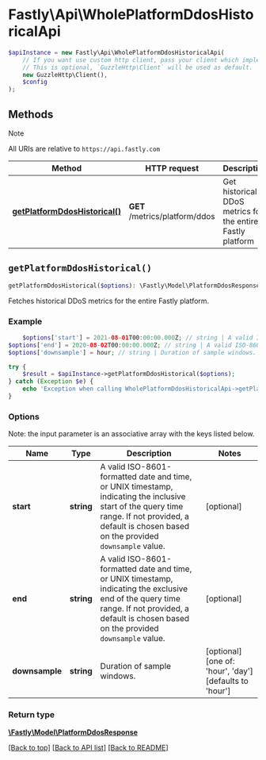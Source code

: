 # Fastly\Api\WholePlatformDdosHistoricalApi


```php
$apiInstance = new Fastly\Api\WholePlatformDdosHistoricalApi(
    // If you want use custom http client, pass your client which implements `GuzzleHttp\ClientInterface`.
    // This is optional, `GuzzleHttp\Client` will be used as default.
    new GuzzleHttp\Client(),
    $config
);
```

## Methods

> [!NOTE]
> All URIs are relative to `https://api.fastly.com`

Method | HTTP request | Description
------ | ------------ | -----------
[**getPlatformDdosHistorical()**](WholePlatformDdosHistoricalApi.md#getPlatformDdosHistorical) | **GET** /metrics/platform/ddos | Get historical DDoS metrics for the entire Fastly platform


## `getPlatformDdosHistorical()`

```php
getPlatformDdosHistorical($options): \Fastly\Model\PlatformDdosResponse // Get historical DDoS metrics for the entire Fastly platform
```

Fetches historical DDoS metrics for the entire Fastly platform.

### Example
```php
    $options['start'] = 2021-08-01T00:00:00.000Z; // string | A valid ISO-8601-formatted date and time, or UNIX timestamp, indicating the inclusive start of the query time range. If not provided, a default is chosen based on the provided `downsample` value.
$options['end'] = 2020-08-02T00:00:00.000Z; // string | A valid ISO-8601-formatted date and time, or UNIX timestamp, indicating the exclusive end of the query time range. If not provided, a default is chosen based on the provided `downsample` value.
$options['downsample'] = hour; // string | Duration of sample windows.

try {
    $result = $apiInstance->getPlatformDdosHistorical($options);
} catch (Exception $e) {
    echo 'Exception when calling WholePlatformDdosHistoricalApi->getPlatformDdosHistorical: ', $e->getMessage(), PHP_EOL;
}
```

### Options

Note: the input parameter is an associative array with the keys listed below.

Name | Type | Description  | Notes
------------- | ------------- | ------------- | -------------
**start** | **string** | A valid ISO-8601-formatted date and time, or UNIX timestamp, indicating the inclusive start of the query time range. If not provided, a default is chosen based on the provided `downsample` value. | [optional]
**end** | **string** | A valid ISO-8601-formatted date and time, or UNIX timestamp, indicating the exclusive end of the query time range. If not provided, a default is chosen based on the provided `downsample` value. | [optional]
**downsample** | **string** | Duration of sample windows. | [optional] [one of: 'hour', 'day'] [defaults to 'hour']

### Return type

[**\Fastly\Model\PlatformDdosResponse**](../Model/PlatformDdosResponse.md)

[[Back to top]](#) [[Back to API list]](../../README.md#endpoints)
[[Back to README]](../../README.md)
